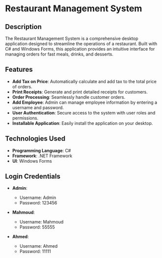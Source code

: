 # Restaurant Management System

## Description

The Restaurant Management System is a comprehensive desktop application designed to streamline the operations of a restaurant. Built with C# and Windows Forms, this application provides an intuitive interface for managing orders for fast meals, drinks, and desserts.

## Features

- **Add Tax on Price**: Automatically calculate and add tax to the total price of orders.
- **Print Receipts**: Generate and print detailed receipts for customers.
- **Order Processing**: Seamlessly handle customer orders.
- **Add Employee**: Admin can manage employee information by entering a username and password.
- **User Authentication**: Secure access to the system with user roles and permissions.
- **Installable Application**: Easily install the application on your desktop.

## Technologies Used

- **Programming Language**: C#
- **Framework**: .NET Framework
- **UI**: Windows Forms

## Login Credentials

- **Admin**:
  - Username: Admin
  - Password: 123456

- **Mahmoud**:
  - Username: Mahmoud
  - Password: 55555

- **Ahmed**:
  - Username: Ahmed
  - Password: 11111
